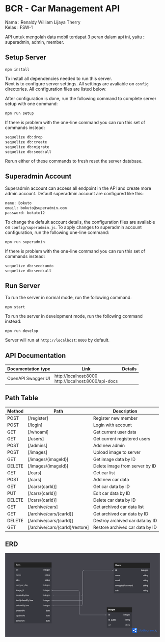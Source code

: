 # BCR - Car Management API 

Nama : Renaldy William Lijaya Therry <br>
Kelas : FSW-1

API untuk mengolah data mobil
terdapat 3 peran dalam api ini, yaitu : superadmin, admin, member.  


## Setup Server

    npm install

To install all dependencies needed to run this server.  
Next is to configure server settings. All settings are avaliable on `config` directories. All configuration files are listed below:

After configuration is done, run the following command to complete server setup with one command:

    npm run setup

If there is problem with the one-line command you can run this set of commands instead:

    sequelize db:drop
    sequelize db:create
    sequelize db:migrate
    sequelize db:seed:all

Rerun either of these commands to fresh reset the server database.

## Superadmin Account

Superadmin account can access all endpoint in the API and create more admin account. Default superadmin account are configured like this:

    name: Bokuto
    email: bokuto@superadmin.com
    password: bokuto12

To change the default account details, the configuration files are available on `config/superadmin.js`. To apply changes to superadmin account configuration, run the following one-line command:

    npm run superadmin

If there is problem with the one-line command you can run this set of commands instead:
    
    sequelize db:seed:undo
    sequelize db:seed:all



## Run Server

To run the server in normal mode, run the following command:

    npm start

To run the server in development mode, run the following command instead:

    npm run develop

Server will run at `http://localhost:8000` by default.

## API Documentation

| Documentation type | Link | Details |
|--|--|--|
| OpenAPI Swagger UI | http://localhost:8000 <br> http://localhost:8000/api-docs |

## Path Table

| Method | Path | Description |
| --- | --- | --- |
| POST | [/register] | Register new member |
| POST | [/login] | Login with account |
| GET | [/whoami]| Get current user data |
| GET | [/users] | Get current registered users |
| POST | [/admins] | Add new admin |
| POST | [/images] | Upload image to server |
| GET | [/images/{imageId}] | Get image data by ID |
| DELETE | [/images/{imageId}] | Delete image from server by ID |
| GET | [/cars] | Get car list |
| POST | [/cars] | Add new car data |
| GET | [/cars/{carId}] | Get car data by ID |
| PUT | [/cars/{carId}]| Edit car data by ID |
| DELETE | [/cars/{carId}] | Delete car data by ID |
| GET | [/archive/cars] | Get archived car data list |
| GET | [/archive/cars/{carId}] | Get archived car data by ID |
| DELETE | [/archive/cars/{carId}] | Destroy archived car data by ID |
| GET | [/archive/cars/{carId}/restore] | Restore archived car data by ID |

## ERD

![erd image](/ERD.png)